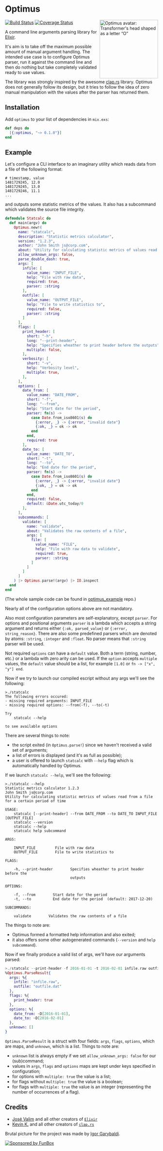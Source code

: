 # Optimus

<img align="right" width="192" height="192"
     alt="Optimus avatar: Transformer's head shaped as a letter “O”"
     src="./logo.png">

[![Build Status](https://travis-ci.org/funbox/optimus.svg?branch=master)](https://travis-ci.org/funbox/optimus)
[![Coverage Status](https://coveralls.io/repos/github/funbox/optimus/badge.svg?branch=master)](https://coveralls.io/github/funbox/optimus?branch=master)

A command line arguments parsing library for [Elixir](http://elixir-lang.org).

It's aim is to take off the maximum possible amount of manual argument handling.
The intended use case is to configure Optimus parser, run it against the
command line and then do nothing but take completely validated
ready to use values.

The library was strongly inspired by the awesome [clap.rs](https://clap.rs/)
library. Optimus does not generally follow its design, but it tries to
follow the idea of zero manual manipulation with the values after the parser has
returned them.

## Installation

Add `optimus` to your list of dependencies in `mix.exs`:

```elixir
def deps do
  [{:optimus, "~> 0.1.0"}]
end
```

## Example

Let's configure a CLI interface to an imaginary utility which reads data from
a file of the following format:

```
# timestamp, value
1481729245, 12.0
1481729245, 13.0
1481729246, 11.1
...
```

and outputs some statistic metrics of the values.
It also has a subcommand which validates the source file integrity.

```elixir
defmodule Statcalc do
  def main(argv) do
    Optimus.new!(
      name: "statcalc",
      description: "Statistic metrics calculator",
      version: "1.2.3",
      author: "John Smith js@corp.com",
      about: "Utility for calculating statistic metrics of values read from a file for a certain period of time",
      allow_unknown_args: false,
      parse_double_dash: true,
      args: [
        infile: [
          value_name: "INPUT_FILE",
          help: "File with raw data",
          required: true,
          parser: :string
        ],
        outfile: [
          value_name: "OUTPUT_FILE",
          help: "File to write statistics to",
          required: false,
          parser: :string
        ]
      ],
      flags: [
        print_header: [
          short: "-h",
          long: "--print-header",
          help: "Specifies wheather to print header before the outputs",
          multiple: false,
        ],
        verbosity: [
          short: "-v",
          help: "Verbosity level",
          multiple: true,
        ],
      ],
      options: [
        date_from: [
          value_name: "DATE_FROM",
          short: "-f",
          long: "--from",
          help: "Start date for the period",
          parser: fn(s) ->
            case Date.from_iso8601(s) do
              {:error, _} -> {:error, "invalid date"}
              {:ok, _} = ok -> ok
            end
          end,
          required: true
        ],
        date_to: [
          value_name: "DATE_TO",
          short: "-t",
          long: "--to",
          help: "End date for the period",
          parser: fn(s) ->
            case Date.from_iso8601(s) do
              {:error, _} -> {:error, "invalid date"}
              {:ok, _} = ok -> ok
            end
          end,
          required: false,
          default: &Date.utc_today/0
        ],
      ],
      subcommands: [
        validate: [
          name: "validate",
          about: "Validates the raw contents of a file",
          args: [
            file: [
              value_name: "FILE",
              help: "File with raw data to validate",
              required: true,
              parser: :string
            ]
          ]
        ]
      ]
    ) |> Optimus.parse!(argv) |> IO.inspect
  end
end
```

(The whole sample code can be found in
[optimus_example](https://github.com/savonarola/optimus_example) repo.)

Nearly all of the configuration options above are not mandatory.

Also most configuration parameters are self-explanatory, except `parser`.
For options and positional arguments `parser` is a lambda which accepts a string argument and returns either
`{:ok, parsed_value}` or `{:error, string_reason}`. There are also some predefined parsers which are denoted by atoms:
`:string`, `:integer` and `:float`. No parser means that `:string` parser will be used.

Not required `options` can have a `default` value. Both a term (string, number, etc.) or a lambda with zero arity can be used.
If the `option` accepts `multiple` values, the `default` value should be a list, for example `[1.0]` or `fn -> ["x", "y"] end`.

Now if we try to launch our compiled escript without any args we'll see the following:

```
>./statcalc
The following errors occured:
- missing required arguments: INPUT_FILE
- missing required options: --from(-f), --to(-t)

Try
    statcalc --help

to see available options
```

There are several things to note:
* the script exited (in `Optimus.parse!`) since we haven't received a valid set
of arguments;
* a list of errors is displayed (and it's as full as possible);
* a user is offered to launch `statcalc` with `--help` flag which is automatically
handled by Optimus.

If we launch `statcalc --help`, we'll see the following:

```
>./statcalc --help
Statistic metrics calculator 1.2.3
John Smith js@corp.com
Utility for calculating statistic metrics of values read from a file for a certain period of time

USAGE:
    statcalc [--print-header] --from DATE_FROM --to DATE_TO INPUT_FILE [OUTPUT_FILE]
    statcalc --version
    statcalc --help
    statcalc help subcommand

ARGS:

    INPUT_FILE         File with raw data
    OUTPUT_FILE        File to write statistics to

FLAGS:

    -h, --print-header        Specifies wheather to print header before the
                              outputs

OPTIONS:

    -f, --from        Start date for the period
    -t, --to          End date for the period  (default: 2017-12-20)

SUBCOMMANDS:

    validate        Validates the raw contents of a file

```

The things to note are:
* Optimus formed a formatted help information and also exited;
* it also offers some other autogenerated commands (`--version` and `help subcommand`).

Now if we finally produce a valid list of args, we'll have our arguments parsed:

```elixir
>./statcalc --print-header -f 2016-01-01 -t 2016-02-01 infile.raw outfile.dat
%Optimus.ParseResult{
  args: %{
    infile: "infile.raw",
    outfile: "outfile.dat"
  },
  flags: %{
    print_header: true
  },
  options: %{
    date_from: ~D[2016-01-01],
    date_to: ~D[2016-02-01]
  },
  unknown: []
}
```

`Optimus.ParseResult` is a struct with four fields: `args`, `flags`, `options`,
which are maps, and `unknown`, which is a list. Things to note are:
* `unknown` list is always empty if we set `allow_unknown_args: false` for our
(sub)command;
* values in `args`, `flags` and `options` maps are kept under keys specified in configuration;
* for options with `multiple: true` the value is a list;
* for flags without `multiple: true` the value is a boolean;
* for flags with `multiple: true` the value is an integer (representing the
  number of occurrences of a flag).

## Credits

* [José Valim](https://github.com/josevalim) and all other creators of [`Elixir`](http://elixir-lang.org)
* [Kevin K.](https://github.com/kbknapp) and all other creators of [`clap.rs`](https://clap.rs)

Brutal picture for the project was made by [Igor Garybaldi](http://pandabanda.com/).

[![Sponsored by FunBox](https://funbox.ru/badges/sponsored_by_funbox_centered.svg)](https://funbox.ru)
